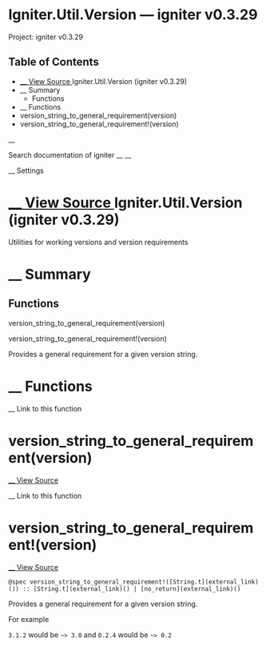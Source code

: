 # Igniter.Util.Version — igniter v0.3.29

Project: igniter v0.3.29

## Table of Contents

- [ __ View Source ](external_link) Igniter.Util.Version (igniter v0.3.29)
- __ Summary
  - Functions
- __ Functions
- version_string_to_general_requirement(version)
- version_string_to_general_requirement!(version)

__

Search documentation of igniter __ __

__ Settings

#  [ __ View Source ](external_link) Igniter.Util.Version (igniter v0.3.29)

Utilities for working versions and version requirements

#  __ Summary

##  Functions

version_string_to_general_requirement(version)

version_string_to_general_requirement!(version)

Provides a general requirement for a given version string.

#  __ Functions

__ Link to this function

# version_string_to_general_requirement(version)

[ __ View Source ](external_link)

__ Link to this function

# version_string_to_general_requirement!(version)

[ __ View Source ](external_link)
    
    
    @spec version_string_to_general_requirement!([String.t](external_link)()) :: [String.t](external_link)() | [no_return](external_link)()

Provides a general requirement for a given version string.

For example

`3.1.2` would be `~> 3.0` and `0.2.4` would be `~> 0.2`
